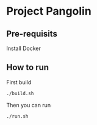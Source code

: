# Project Pangolin

## Pre-requisits
Install Docker

## How to run

First build
```bash
./build.sh
```

Then you can run
```bash
./run.sh
```
